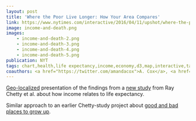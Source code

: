 ```yaml
---
layout: post
title: 'Where the Poor Live Longer: How Your Area Compares'
link: https://www.nytimes.com/interactive/2016/04/11/upshot/where-the-poor-live-longer-how-your-area-compares.html
image: income-and-death.png
images:
    - income-and-death-2.png
    - income-and-death-3.png
    - income-and-death-4.png
    - income-and-death-5.png
publication: NYT
tags: chart,health,life expectancy,income,economy,d3,map,interactive,table
coauthors: <a href="https://twitter.com/amandacox">A. Cox</a>, <a href="https://kpq.github.io">K. Quealy</a> and <a href="https://twitter.com/qdbui">Q. Bui</a>
---
```


[Geo-localized]({link}) presentation of the findings from a [new study](https://www.nytimes.com/interactive/2016/04/11/upshot/for-the-poor-geography-is-life-and-death.html) from Ray Chetty et al. about how income relates to life expectancy.

Similar approach to an earlier Chetty-study project about [good and bad places to grow up](/2015/05/04/income-mobility.html).
